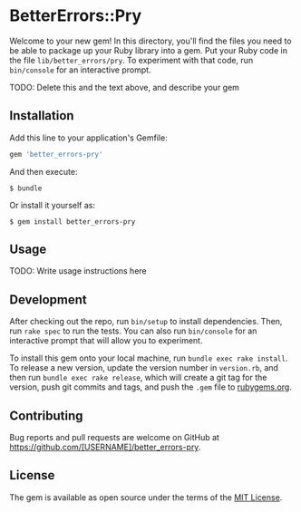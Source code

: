 # BetterErrors::Pry

Welcome to your new gem! In this directory, you'll find the files you need to be able to package up your Ruby library into a gem. Put your Ruby code in the file `lib/better_errors/pry`. To experiment with that code, run `bin/console` for an interactive prompt.

TODO: Delete this and the text above, and describe your gem

## Installation

Add this line to your application's Gemfile:

```ruby
gem 'better_errors-pry'
```

And then execute:

    $ bundle

Or install it yourself as:

    $ gem install better_errors-pry

## Usage

TODO: Write usage instructions here

## Development

After checking out the repo, run `bin/setup` to install dependencies. Then, run `rake spec` to run the tests. You can also run `bin/console` for an interactive prompt that will allow you to experiment.

To install this gem onto your local machine, run `bundle exec rake install`. To release a new version, update the version number in `version.rb`, and then run `bundle exec rake release`, which will create a git tag for the version, push git commits and tags, and push the `.gem` file to [rubygems.org](https://rubygems.org).

## Contributing

Bug reports and pull requests are welcome on GitHub at https://github.com/[USERNAME]/better_errors-pry.


## License

The gem is available as open source under the terms of the [MIT License](http://opensource.org/licenses/MIT).

